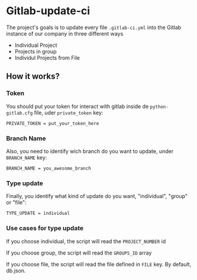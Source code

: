 
# Gitlab-update-ci

The project's goals is to update every file `.gitlab-ci.yml` into the Gitlab instance of our company in three different ways

- Individual Project
- Projects in group
- Individul Projects from File

## How it works?

### Token

You should put your token for interact with gitlab inside de `python-gitlab.cfg` file, uder `private_token` key:


```
PRIVATE_TOKEN = put_your_token_here
```

### Branch Name

Also, you need to identify wich branch do you want to update, under `BRANCH_NAME` key:


```
BRANCH_NAME = you_awesome_branch
```

### Type update

Finally, you identify what kind of update do you want, "individual", "group" or "file":

```
TYPE_UPDATE = ìndividual
```

### Use cases for type update

If you choose individual, the script will read the `PROJECT_NUMBER` id

If you choose group, the script will read the `GROUPS_ID` array

If you choose file, the script will read the file defined in `FILE` key. By default, db.json.